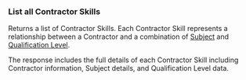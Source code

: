 ### List all Contractor Skills

Returns a list of Contractor Skills. Each Contractor Skill represents a relationship between a Contractor and a combination of [Subject](#subjects) and [Qualification Level](#qual-levels).

The response includes the full details of each Contractor Skill including Contractor information, Subject details, and Qualification Level data. 